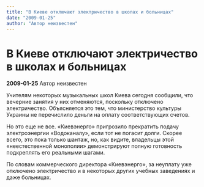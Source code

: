 ```yaml
---
title: "В Киеве отключают электричество в школах и больницах"
date: "2009-01-25"
author: "Автор неизвестен"
---
```


# В Киеве отключают электричество в школах и больницах

**2009-01-25** Автор неизвестен

Учителям некоторых музыкальных школ Киева сегодня сообщили, что вечерние занятия у них отменяются, поскольку отключено электричество. Объясняется это тем, что министерство культуры Украины не перечислило деньги на оплату соответствующих счетов.

Но это еще не все. «Киевэнерго» пригрозило прекратить подачу электроэнергии «Водоканалу», если тот не погасит долги. Скорее всего, это пока только шантаж, но, как видите, владельцы этой «неестественной монополии» демонстрируют полную готовность подкреплять его реальными шагами.

По словам коммерческого директора «Киевэнерго», за неуплату уже отключено электричество и в некоторых других учебных заведениях и даже больницах.